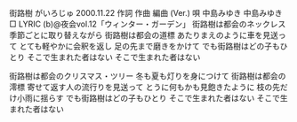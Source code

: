 
街路樹
がいろじゅ
2000.11.22
作詞  作曲  編曲 (Ver.)   唄
中島みゆき   中島みゆき       
□ LYRIC (b)@夜会vol.12「ウィンター・ガーデン」
街路樹は都会のネックレス
季節ごとに取り替えながら
街路樹は都会の道標
あたりまえのように車を見送って
とても軽やかに会釈を返し
足の先まで磨きをかけて
でも街路樹はどの子もひとり
そこで生まれた者はない
そこで生まれた者はない

街路樹は都会のクリスマス・ツリー
冬も夏も灯りを身につけて
街路樹は都会の澪標
寄せて返す人の流行りを見送って
とうに何もかも見飽きたように
枝の先だけ小雨に揺らす
でも街路樹はどの子もひとり
そこで生まれた者はない
そこで生まれた者はない